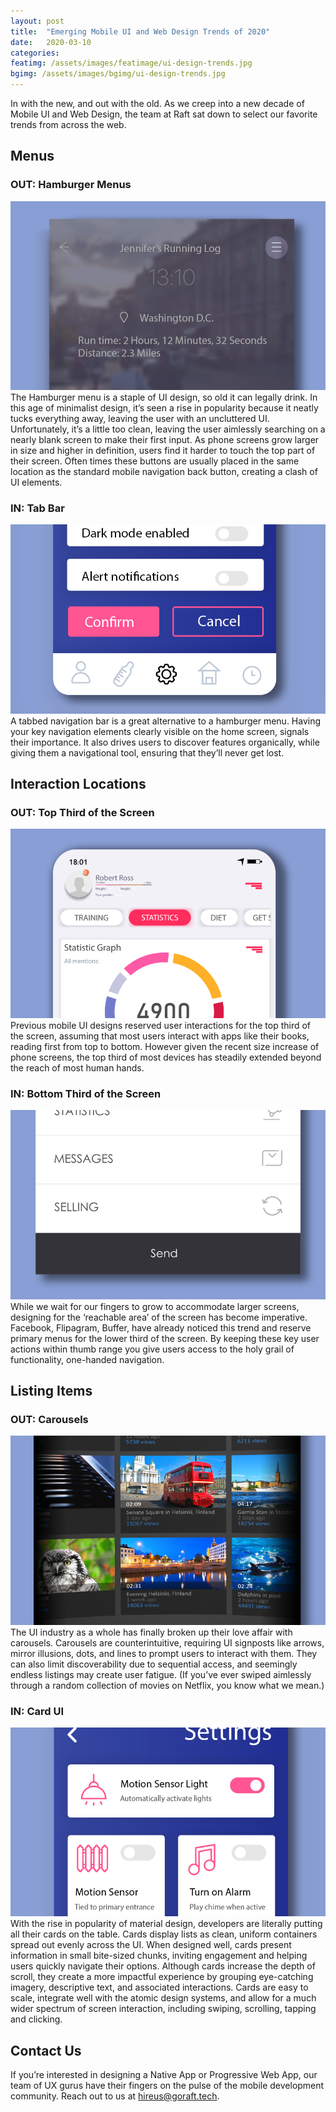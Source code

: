 ```yaml
---
layout: post
title:  "Emerging Mobile UI and Web Design Trends of 2020"
date:   2020-03-10
categories:
featimg: /assets/images/featimage/ui-design-trends.jpg
bgimg: /assets/images/bgimg/ui-design-trends.jpg
---
```


In with the new, and out with the old. As we creep into a new decade of Mobile UI and Web Design, the team at Raft sat down to select our favorite trends from across the web.  

## Menus
### OUT: Hamburger Menus 
![hamburger menu](/assets/images/ui-design-trends/out-hamburger-menu.png)
The Hamburger menu is a staple of UI design, so old it can legally drink. In this age of minimalist design, it’s seen a rise in popularity because it neatly tucks everything away, leaving the user with an uncluttered UI. Unfortunately, it’s a little too clean, leaving the user aimlessly searching on a nearly blank screen to make their first input. As phone screens grow larger in size and higher in definition, users find it harder to touch the top part of their screen. Often times these buttons are usually placed in the same location as the standard mobile navigation back button, creating a clash of UI elements.

### IN: Tab Bar 
![Tab Bar](/assets/images/ui-design-trends/in-tabbed-nav.png)
A tabbed navigation bar is a great alternative to a hamburger menu. Having your key navigation elements clearly visible on the home screen, signals their importance. It also drives users to discover features organically, while giving them a navigational tool, ensuring that they’ll never get lost. 

## Interaction Locations
### OUT: Top Third of the Screen
![Tab Menu](/assets/images/ui-design-trends/out-top-third.png)
Previous mobile UI designs reserved user interactions for the top third of the screen, assuming that most users interact with apps like their books, reading first from top to bottom. However given the recent size increase of phone screens, the top third of most devices has steadily extended beyond the reach of most human hands. 

### IN: Bottom Third of the Screen
![Bottom Menu](/assets/images/ui-design-trends/in-bottom-third.png)
While we wait for our fingers to grow to accommodate larger screens, designing for the ‘reachable area’ of the screen has become imperative. Facebook, Flipagram, Buffer, have already noticed this trend and reserve primary menus for the lower third of the screen. By keeping these key user actions within thumb range you give users access to the holy grail of functionality, one-handed navigation.

## Listing Items
### OUT: Carousels
![Carousels](/assets/images/ui-design-trends/out-carousels.png)
The UI industry as a whole has finally broken up their love affair with carousels. Carousels are counterintuitive, requiring UI signposts like arrows, mirror illusions, dots, and lines to prompt users to interact with them. They can also limit discoverability due to sequential access, and seemingly endless listings may create user fatigue. (If you’ve ever swiped aimlessly through a random collection of movies on Netflix, you know what we mean.)

### IN: Card UI  
![CardUI](/assets/images/ui-design-trends/in-cards.png)
With the rise in popularity of material design, developers are literally putting all their cards on the table. Cards display lists as clean, uniform containers spread out evenly across the UI. When designed well, cards present information in small bite-sized chunks, inviting engagement and helping users quickly navigate their options. Although cards increase the depth of scroll, they create a more impactful experience by grouping eye-catching imagery, descriptive text, and associated interactions. Cards are easy to scale, integrate well with the atomic design systems, and allow for a much wider spectrum of screen interaction, including swiping, scrolling, tapping and clicking.

## Contact Us
If you’re interested in designing a Native App or Progressive Web App, our team of UX gurus have their fingers on the pulse of the mobile development community. Reach out to us at hireus@goraft.tech.

